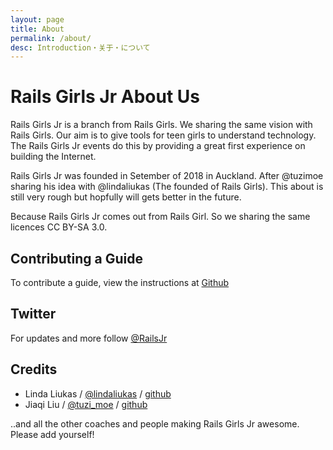```yaml
---
layout: page
title: About
permalink: /about/
desc: Introduction・关于・について
---
```


# Rails Girls Jr About Us

Rails Girls Jr is a branch from Rails Girls. We sharing the same vision with Rails Girls. Our aim is to give tools for teen girls to understand technology. The Rails Girls Jr events do this by providing a great first experience on building the Internet.

Rails Girls Jr was founded in Setember of 2018 in Auckland. After @tuzimoe sharing his idea with @lindaliukas (The founded of Rails Girls). This about is still very rough but hopfully will gets better in the future.

Because Rails Girls Jr comes out from Rails Girl. So we sharing the same licences CC BY-SA 3.0.   


## Contributing a Guide

To contribute a guide, view the instructions at [Github](https://github.com/railsgirlsjr/guides/contributing)

## Twitter

For updates and more follow [@RailsJr](https://twitter.com/railsgirlsjr)


## Credits

* Linda Liukas / [@lindaliukas](https://twitter.com/lindaliukas) / [github](http://github.com/lindaliukas)
* Jiaqi Liu / [@tuzi_moe](https://twitter.com/tuzi_moe) / [github](http://github.com/tuzimoe)

..and all the other coaches and people making Rails Girls Jr awesome. Please add yourself!
